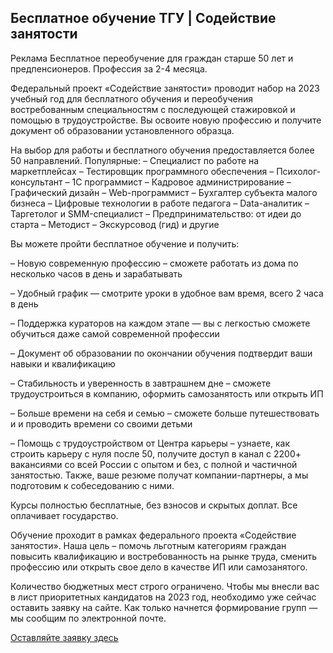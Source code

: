 
## Бесплатное обучение ТГУ | Содействие занятости
Реклама
Бесплатное переобучение для граждан старше 50 лет и предпенсионеров. Профессия за 2-4 месяца.

Федеральный проект «Содействие занятости» проводит набор на 2023 учебный год для бесплатного обучения и переобучения востребованным специальностям с последующей стажировкой и помощью в трудоустройстве. Вы освоите новую профессию и получите документ об образовании установленного образца.

На выбор для работы и бесплатного обучения предоставляется более 50 направлений. Популярные:
– Специалист по работе на маркетплейсах
– Тестировщик программного обеспечения
– Психолог-консультант
– 1С программист
– Кадровое администрирование
– Графический дизайн
– Web-программист
– Бухгалтер субъекта малого бизнеса
– Цифровые технологии в работе педагога
– Data-аналитик
– Таргетолог и SMM-специалист
– Предпринимательство: от идеи до старта
– Методист
– Экскурсовод (гид)
и другие

Вы можете пройти бесплатное обучение и получить:

– Новую современную профессию – сможете работать из дома по несколько часов в день и зарабатывать

– Удобный график — смотрите уроки в удобное вам время, всего 2 часа в день

– Поддержка кураторов на каждом этапе — вы с легкостью сможете обучиться даже самой современной профессии

– Документ об образовании по окончании обучения подтвердит ваши навыки и квалификацию

– Стабильность и уверенность в завтрашнем дне – сможете трудоустроиться в компанию, оформить самозанятость или открыть ИП

– Больше времени на себя и семью – сможете больше путешествовать и и проводить времени со своими детьми

– Помощь с трудоустройством от Центра карьеры – узнаете, как строить карьеру с нуля после 50, получите доступ в канал с 2200+ вакансиями со всей России с опытом и без, с полной и частичной занятостью. Также, ваше резюме получат компании-партнеры, а мы подготовим к собеседованию с ними.

Курсы полностью бесплатные, без взносов и скрытых доплат. Все оплачивает государство.

Обучение проходит в рамках федерального проекта «Содействие занятости». Наша цель – помочь льготным категориям граждан повысить квалификацию и востребованность на рынке труда, сменить профессию или открыть свое дело в качестве ИП или самозанятого.

Количество бюджетных мест строго ограничено. Чтобы мы внесли вас в лист приоритетных кандидатов на 2023 год, необходимо уже сейчас оставить заявку на сайте. Как только начнется формирование групп — мы сообщим по электронной почте.

[Оставляйте заявку здесь](https://www.tgu-dpo.ru/?utm_campaign=1026665614&utm_content=143078356&utm_source=vkontakte&utm_medium=cpm&rs=vk3_1026665614_143078356)

